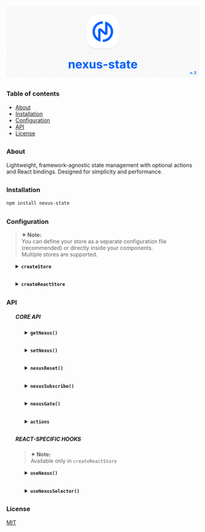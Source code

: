![nexus-state logo](https://github.com/voodoofugu/nexus-state/raw/main/src/assets/01-banner-logo.png)

<h2></h2>

### Table of contents

- [About](#about)
- [Installation](#installation)
- [Configuration](#configuration)
- [API](#api)
- [License](#license)

<h2></h2>

### About

Lightweight, framework-agnostic state management with optional actions and React bindings.
Designed for simplicity and performance.

<h2></h2>

### Installation

```bash
npm install nexus-state
```

<h2></h2>

### Configuration

> **✦ Note:**<br>
> You can define your store as a separate configuration file (recommended) or directly inside your components.<br>
> Multiple stores are supported.

<ul><details><summary><b><code>createStore</code></b></summary><br><ul>
<b>Description:</b> <em><br>
Creates a new framework-agnostic store instance.<br>
</em><br>
<b>Example:</b></ul>

```js
import { createStore } from "nexus-state";

const { state, actions } = createStore({
  state: {
    count: 0,
    user: "Anonymous",
  },

  actions: (set) => ({
    increment: () => set((prev) => ({ count: prev.count + 1 })),
    setUser: (name) => set({ user: name }),
  }),
});

export { state, actions };
```

</details></ul>

<ul><h2></h2></ul>

<ul><details><summary><b><code>createReactStore</code></b></summary><br><ul>
<b>Description:</b> <em><br>
Extends <code>createStore</code> with React-specific hooks for subscribing to state in components.<br>
</em><br>
<b>Example:</b></ul>

```js
import { createReactStore } from "nexus-state";

const { state, actions } = createReactStore({
  state: {
    count: 0,
    user: "Anonymous",
  },

  actions: (set) => ({
    increment: () => set((prev) => ({ count: prev.count + 1 })),
    setUser: (name) => set({ user: name }),
  }),
});

export { state, actions };
```

</details></ul>

<h2></h2>

### API

<ul><div>

##### CORE API

<ul><details><summary><b><code>getNexus()</code></b></summary><br><ul>
<b>Description:</b> <em><br>
This method returns the current state object.<br>
</em><br>
<b>Example:</b></ul>

```tsx
const currentState = state.getNexus();
console.log(currentState);
```

</details></ul>

<ul><h2></h2></ul>

<ul><details><summary><b><code>setNexus()</code></b></summary><br><ul>
<b>Description:</b> <em><br>
This method updates the state object. You can pass a partial object or a function with access to the previous state.<br>
</em><br>
<b>Example:</b></ul>

```tsx
// Direct update:
state.setNexus({ count: 5 });

// Functional update:
state.setNexus((prev) => ({
  count: prev.count + 1,
}));
```

</details></ul>

<ul><h2></h2></ul>

<ul><details><summary><b><code>nexusReset()</code></b></summary><br><ul>
<b>Description:</b> <em><br>
This method resets the state back to its initial values.<br>
</em><br>
<b>Example:</b></ul>

```tsx
state.nexusReset();
```

</details></ul>

<ul><h2></h2></ul>

<ul><details><summary><b><code>nexusSubscribe()</code></b></summary><br><ul>
<b>Description:</b> <em><br>
This method subscribes to changes of specific keys or the entire state.<br>
</em><br>
<b>Example:</b></ul>

```tsx
sconst unsubscribe = state.nexusSubscribe(["count"], () => {
  console.log("count changed:", state.getNexus().count);
});

// Later:
unsubscribe();
```

</details></ul>

<ul><h2></h2></ul>

<ul><details><summary><b><code>nexusGate()</code></b></summary><br><ul>
<b>Description:</b> <em><br>
Registers middleware to intercept state updates. You can modify or cancel the update.<br>
Useful for adding logging, debugging, or integrating with developer tools.<br>
</em><br>
<b>Example:</b><br></ul>

```tsx
state.nexusGate((prev, next) => {
  console.log("State changing from", prev, "to", next);

  // Optionally, return a modified next state:
  // return { ...next, forced: true };
});
```

<details><summary><b>Redux DevTools Integration</b></summary><br>

```tsx
// Setup Redux DevTools connection
const devtools = window.__REDUX_DEVTOOLS_EXTENSION__?.connect({
  name: "MyStore",
});

devtools?.init(state.getNexus());

// Register middleware to send state updates to DevTools
state.nexusGate((_, next) => {
  devtools?.send?.({ type: "UPDATE" }, next);
});
```

```tsx
// TS for Redux DevTools
interface ReduxDevToolsConnection {
  send: (action: unknown, state: unknown) => void;
  init: (state: unknown) => void;
}

interface ReduxDevToolsExtension {
  connect(options: { name: string }): ReduxDevToolsConnection;
}

declare global {
  interface Window {
    __REDUX_DEVTOOLS_EXTENSION__?: ReduxDevToolsExtension;
  }
}
```

</details>

<br>

> **✦ Note:**<br>
> Use nexusGate for middleware logic. Unlike React hooks, it runs before UI updates and doesn't trigger re-renders.

</details></ul>

<ul><h2></h2></ul>

<ul><details><summary><b><code>actions</code></b></summary><br><ul>
<b>Description:</b> <em><br>
Optional actions object defined during store creation, simplifying state updates.<br>
</em><br>
<b>Example:</b></ul>

```tsx
actions.increment();
actions.setUser("Admin");
```

</details></ul>

<ul><h2></h2></ul>

##### REACT-SPECIFIC HOOKS

> **✦ Note:**<br>
> Available only in `createReactStore`

<ul><details><summary><b><code>useNexus()</code></b></summary><br><ul>
<b>Description:</b> <em><br>
A React hook for subscribing to the store. Automatically triggers re-renders when subscribed state changes.<br>
<br>
<ul>
  <li><b>Without arguments:</b> returns the entire state object.</li>
  <li><b>With key argument:</b> subscribes to a specific key.</li>
</ul>
</em><br>
<b>Example:</b></ul>

```tsx
const fullState = state.useNexus();
const count = state.useNexus("count");
```

</details></ul>

<ul><h2></h2></ul>

<ul><details><summary><b><code>useNexusSelector()</code></b></summary><br><ul
<b>Description:</b> <em><br>
A React hook for creating derived values from the state.<br>
<br>
<ul>
  <li><code>selector</code>: function that returns any derived value from the state.</li>
  <li><code>dependencies</code>: array of state keys to watch for changes.</li>
</ul>
<br>
Efficient: updates only when dependencies change.<br>
</em><br>
<b>Example:</b></ul>

```tsx
const total = state.useNexusSelector(
  (s) => s.count + s.user.length,
  ["count", "user"]
);
```

<br>

> **✦ Note:**<br>
> Memoize your selector with `useCallback` if it’s recreated often due to frequent re-renders — this prevents unnecessary re-subscriptions.

</details></ul>

</ul></div>

<h2></h2>

### License

[MIT](./publish/LICENSE)
